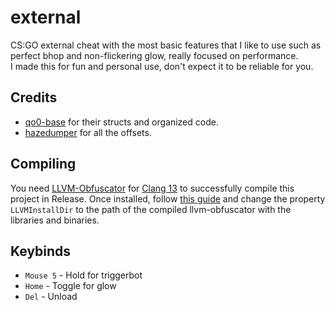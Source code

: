 # external
 
 CS:GO external cheat with the most basic features that I like to use such as perfect bhop and non-flickering glow, really focused on performance.  
 I made this for fun and personal use, don't expect it to be reliable for you.

## Credits

- [qo0-base](https://github.com/rollraw/qo0-base) for their structs and organized code.
- [hazedumper](https://github.com/frk1/hazedumper) for all the offsets.

## Compiling

You need [LLVM-Obfuscator](https://github.com/heroims/obfuscator) for [Clang 13](https://github.com/heroims/obfuscator/tree/llvm-13.x) to successfully compile this project in Release.
Once installed, follow [this guide](https://docs.microsoft.com/en-us/cpp/build/clang-support-msbuild?view=msvc-170#custom_llvm_location) and change the property `LLVMInstallDir` to the path of the compiled llvm-obfuscator with the libraries and binaries.

## Keybinds

- `Mouse 5` - Hold for triggerbot
- `Home` - Toggle for glow
- `Del` - Unload

